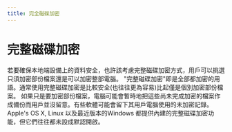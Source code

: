 ```yaml
---
title: 完全磁碟加密
---
```

# 完整磁碟加密

若要確保本地端設備上的資料安全，也許該考慮完整磁碟加密方式，用戶可以挑選只須加密部份檔案還是可以加密整部電腦。 "完整磁碟加密"即是全部都加密的用語。通常使用完整磁碟加密是比較安全(也往往更為容易)比起僅是個別加密部份檔案。 如果只是要加密部份檔案，電腦可能會暫時地把這些尚未完成加密的檔案作成備份而用戶並沒留意。有些軟體可能會留下其用戶電腦使用的未加密記錄。Apple's OS X, Linux 以及最近版本的Windows 都提供內建的完整磁碟加密功能，但它們往往都未設成默認開啟。